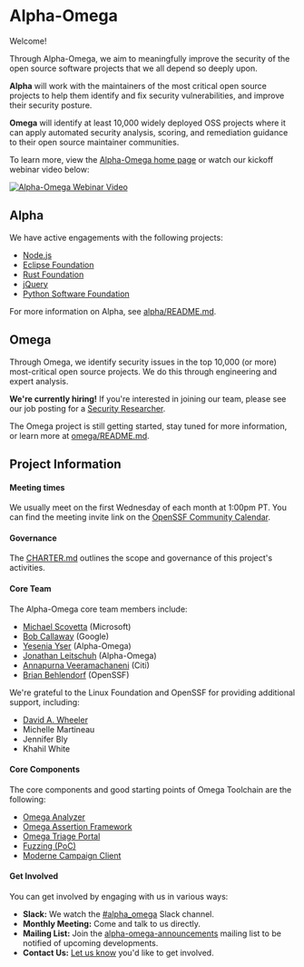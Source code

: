 # Alpha-Omega

Welcome!

Through Alpha-Omega, we aim to meaningfully improve the security of the open source software
projects that we all depend so deeply upon.

**Alpha** will work with the maintainers of the most critical open source projects to help them
identify and fix security vulnerabilities, and improve their security posture.

**Omega** will identify at least 10,000 widely deployed OSS projects where it can apply automated
security analysis, scoring, and remediation guidance to their open source maintainer communities.

To learn more, view the [Alpha-Omega home page](https://openssf.org/community/alpha-omega/) or
watch our kickoff webinar video below:

[![Alpha-Omega Webinar Video](https://img.youtube.com/vi/dRrFDylU7kg/0.jpg)](https://www.youtube.com/watch?v=dRrFDylU7kg)

## Alpha

We have active engagements with the following projects:

* [Node.js](/alpha/engagements/2022/node.js)
* [Eclipse Foundation](/alpha/engagements/2022/eclipse)
* [Rust Foundation](/alpha/engagements/2022/rust)
* [jQuery](/alpha/engagements/2022/jquery)
* [Python Software Foundation](/alpha/engagements/2022/psf)

For more information on Alpha, see [alpha/README.md](alpha/README.md).

## Omega

Through Omega, we identify security issues in the top 10,000 (or more) most-critical open source
projects. We do this through engineering and expert analysis.

**We're currently hiring!** If you're interested in joining our team, please see our job posting
for a [Security Researcher](https://jobs.smartrecruiters.com/LinuxFoundation/743999827424684-security-researcher/analyst,-project-alpha-omega).

The Omega project is still getting started, stay tuned for more information, or learn more
at [omega/README.md](omega/README.md).

## Project Information

#### Meeting times

We usually meet on the first Wednesday of each month at 1:00pm PT. You can find the meeting
invite link on the [OpenSSF Community Calendar](https://calendar.google.com/calendar?cid=czYzdm9lZmhwNWk5cGZsdGI1cTY3bmdwZXNAZ3JvdXAuY2FsZW5kYXIuZ29vZ2xlLmNvbQ).

#### Governance

The [CHARTER.md](https://github.com/ossf/alpha-omega/blob/main/CHARTER.md) outlines the
scope and governance of this project's activities.

#### Core Team

The Alpha-Omega core team members include:

* [Michael Scovetta](https://linkedin.com/in/scovetta) (Microsoft)
* [Bob Callaway](https://www.linkedin.com/in/bobcallaway) (Google)
* [Yesenia Yser](https://www.linkedin.com/in/yser/) (Alpha-Omega)
* [Jonathan Leitschuh](https://www.linkedin.com/in/jonathan-leitschuh-94553661/) (Alpha-Omega)
* [Annapurna Veeramachaneni](https://www.linkedin.com/in/annapurna-veeramachaneni-2907a615b/) (Citi)
* [Brian Behlendorf](https://www.linkedin.com/in/brianbehlendorf) (OpenSSF)

We're grateful to the Linux Foundation and OpenSSF for providing additional support, including:
* [David A. Wheeler](https://www.linkedin.com/in/david-a-wheeler-27798688/)
* Michelle Martineau
* Jennifer Bly
* Khahil White

#### Core Components

The core components and good starting points of Omega Toolchain are the following:

* [Omega Analyzer](/omega/analyzer)
* [Omega Assertion Framework](/omega/oaf)
* [Omega Triage Portal](https://github.com/ossf/omega-triage-portal)
* [Fuzzing (PoC)](/omega/fuzzing)
* [Moderne Campaign Client](https://github.com/ossf/omega-moderne-client)


#### Get Involved

You can get involved by engaging with us in various ways:

* **Slack:** We watch the [#alpha_omega](https://openssf.slack.com/archives/C02LUUWQZNK) Slack channel.
* **Monthly Meeting:** Come and talk to us directly.
* **Mailing List:** Join the [alpha-omega-announcements](https://lists.openssf.org/g/alpha-omega-announcements) mailing list to be notified of upcoming developments.
* **Contact Us:** [Let us know](https://docs.google.com/forms/d/e/1FAIpQLSdIxDf1onzE66a5yrSedNkxWu_wr7xmZEsQl9lpHnSbzQBvJw/viewform) you'd like to get involved.

